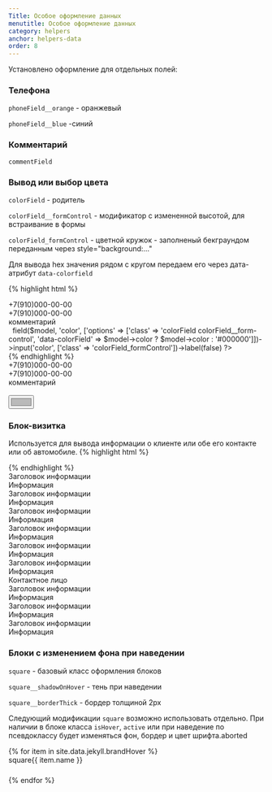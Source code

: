 ```yaml
---
Title: Особое оформление данных
menutitle: Особое оформление данных
category: helpers
anchor: helpers-data
order: 8
---
```


Установлено оформление для отдельных полей:

### Телефона

`phoneField__orange` - оранжевый

`phoneField__blue`  -синий

### Комментарий

`commentField`

### Вывод или выбор цвета

`colorField` - родитель 

`colorField__formControl` - модификатор с измененной высотой, для встраивание в формы

`colorField_formControl` - цветной кружок - заполненый бекграундом переданным через style="background:..."

Для вывода hex значения рядом с кругом передаем его через дата-атрибут `data-colorfield`

{% highlight html %}
  <div class="phoneField__orange">+7(910)000-00-00</div>
  <div class="phoneField__blue">+7(910)000-00-00</div>
  <div class="commentField">комментарий</div>
  <div class="form-group"> 
      <label class="control-label bg-clear active">&nbsp;</label>
      <?= $form->field($model, 'color', ['options' => ['class' => 'colorField colorField__form-control', 'data-colorField' => $model->color ? $model->color : '#000000']])->input('color', ['class' => 'colorField_formControl'])->label(false) ?>
  </div>
{% endhighlight %}
<div class="bs-docs-example">
  <div class="phoneField__orange mb-10">+7(910)000-00-00</div>
  <div class="phoneField__blue mb-10">+7(910)000-00-00</div>
  <div class="commentField">комментарий</div>
  <div class="form-group">
    <label class="control-label bg-clear active">&nbsp;</label>
    <div class="colorField colorField__form-control" data-colorfield="#BABABA">
      <input type="color" id="" class="colorField_formControl" name="" value="#BABABA">
    </div>
  </div>
</div>

### Блок-визитка
Используется для вывода информации о клиенте или обе его контакте или об автомобиле.
{% highlight html %}
  <div class="d-flex">
    <div class="blockBusinessCardLeft">
        <div class="blockBusinessCardLeft_image blockBusinessCardLeft_image__personal">
          <img src="" />
        </div>
    </div>
    <div class="blockBusinessCardRight">
    </div>
  </div>
{% endhighlight %}
<div class="bs-docs-example">
  <div class="d-flex mb-10">
    <div class="blockBusinessCardLeft">
        <div class="blockBusinessCardLeft_image blockBusinessCardLeft_image__personal"></div>
    </div>
    <div class="blockBusinessCardRight">
        <div class="row">
            <div class="col-sm-3">
                <label class="control-label">Заголовок информации</label>
                <div>Информация</div>
            </div> 
            <div class="col-sm-3">
                <label class="control-label">Заголовок информации</label>
                <div>Информация</div>
            </div> 
            <div class="col-sm-3">
                <label class="control-label">Заголовок информации</label>
                <div>Информация</div>
            </div> 
        </div> 
    </div>
  </div>
  <div class="d-flex mb-10">
    <div class="blockBusinessCardLeft">
        <div class="blockBusinessCardLeft_image blockBusinessCardLeft_image__auto"></div>
    </div>
    <div class="blockBusinessCardRight">
        <div class="row">
            <div class="col-sm-3">
                <label class="control-label">Заголовок информации</label>
                <div>Информация</div>
            </div> 
            <div class="col-sm-3">
                <label class="control-label">Заголовок информации</label>
                <div>Информация</div>
            </div> 
            <div class="col-sm-3">
                <label class="control-label">Заголовок информации</label>
                <div>Информация</div>
            </div> 
        </div> 
    </div>
  </div>
  <section class="padding-10 border border-grey4 border__dotted mb-20">
    <div class="unityBlock_header">
        <div class="unityBlock_headerItem overflow-ellipsis">
            <div class="d-inline-flex align-center fz13 text-grey4 mr-20">Контактное лицо</div>
        </div>
        <div class="unityBlock_headerItem">
        </div>
    </div>
    <div class="unityBlock_body">
        <div class="d-flex">
            <div class="blockBusinessCardLeft pl-0">
                <div class="blockBusinessCardLeft_image blockBusinessCardLeft_image__contact"></div>
            </div>
            <div class="blockBusinessCardRight pr-0">
                <div class="row">
                    <div class="col-sm-3">
                        <label class="control-label">Заголовок информации</label>
                        <div>Информация</div>
                    </div> 
                    <div class="col-sm-3">
                        <label class="control-label">Заголовок информации</label>
                        <div>Информация</div>
                    </div> 
                    <div class="col-sm-3">
                        <label class="control-label">Заголовок информации</label>
                        <div>Информация</div>
                    </div> 
                </div> 
            </div>
        </div>
    </div>
</div>

### Блоки с изменением фона при наведении

`square` - базовый класс оформления блоков

`square__shadowOnHover` - тень при наведении

`square__borderThick` - бордер толщиной 2px

Следующий модификации `square` возможно использовать отдельно. При наличии в блоке класса `isHover`, `active` или при наведение по псевдоклассу будет изменяться фон, бордер и цвет шрифта.aborted

<div class="bs-docs-example">
  <div class="row">
    {% for item in site.data.jekyll.brandHover %}
      <div class="col-2 mb-10"><div class="square square{{ item.name }}" style="height:40px"><span class="fz14">square{{ item.name }}</span></div></div>
    {% endfor %}
  </div>
</div>
